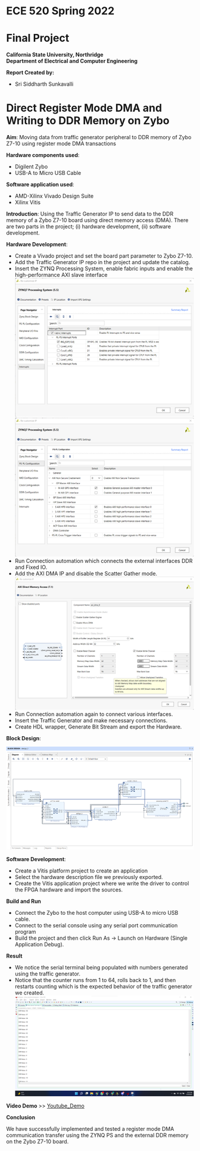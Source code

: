 # ECE 520 Spring 2022
# Final Project
**California State University, Northridge**  
**Department of Electrical and Computer Engineering**  


**Report Created by:**
- Sri Siddharth Sunkavalli

# Direct Register Mode DMA and Writing to DDR Memory on Zybo

**Aim**: Moving data from traffic generator peripheral to DDR memory of Zybo Z7-10 using register mode DMA transactions

**Hardware components used**: 
* Digilent Zybo
* USB-A to Micro USB Cable

**Software application used**:
* AMD-Xilinx Vivado Design Suite
* Xilinx Vitis 

**Introduction**: Using the Traffic Generator IP to send data to the DDR memory of a Zybo Z7-10 board using direct memory access (DMA). There are two parts in the project; (i) hardware development, (ii) software development.

**Hardware Development**:
* Create a Vivado project and set the board part parameter to Zybo Z7-10.
* Add the Traffic Generator IP repo in the project and update the catalog.
* Insert the ZYNQ Processing System, enable fabric inputs and  enable the high-performance AXI slave interface
![ZYNQ_Settings1](./img/ZYNQ_Settings1.png) 
![ZYNQ_Settings2](./img/ZYNQ_Settings2.png) 
* Run Connection automation which connects the external interfaces DDR and Fixed IO.
* Add the AXI DMA IP and disable the Scatter Gather mode.
![DMA_Settings](./img/DMA_Settings.png) 
* Run Connection automation again to connect various interfaces.
* Insert the Traffic Generator and make necessary connections.
* Create HDL wrapper, Generate Bit Stream and export the Hardware.

**Block Design**:

![blockdiagram](./img/blockdiagram.png) 

**Software Development**:
* Create a Vitis platform project to create an application
* Select the hardware description file we previously exported.
* Create the Vitis application project where we write the driver to control the FPGA hardware and import the sources.
 

**Build and Run**
* Connect the Zybo to the host computer using USB-A to micro USB cable. 
* Connect to the serial console using any serial port communication program
* Build the project and then click Run As -> Launch on Hardware (Single Application Debug).

**Result**
* We notice the serial terminal being populated with numbers generated using the traffic generator.
* Notice that the counter runs from 1 to 64, rolls back to 1, and then restarts counting which is the expected behavior of the traffic generator we created.
![output](./img/output.png)

**Video Demo** >> [Youtube_Demo](https://youtu.be/ptCrBE0KOc8)

**Conclusion**

We have successfully implemented and tested a register mode DMA communication transfer using the ZYNQ PS and the external DDR memory on the Zybo Z7-10 board.